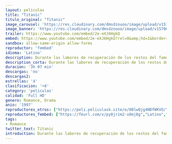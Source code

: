 ```yaml
---
layout: peliculas
title: "Titanic"
titulo_original: "Titanic"
image_carousel: 'https://res.cloudinary.com/dmsdzouoo/image/upload/v1570672378/titanic-min_q7lr2e.jpg'
image_banner: 'https://res.cloudinary.com/dmsdzouoo/image/upload/v1570672380/5429b59c8e78fbc4_MCDTITA_FE014_H_1_-min_mzddch.jpg'
trailer: https://www.youtube.com/embed/2e-eXJ6HgkQ
embed: https://www.youtube.com/embed/2e-eXJ6HgkQ?rel=0&amp;hd=1&border=0&wmode=opaque&enablejsapi=1&modestbranding=1&controls=1&showinfo=1
sandbox: allow-same-origin allow-forms
reproductor: 'fembed'
idioma: 'Latino'
description: Durante las labores de recuperación de los restos del famoso trasatlántico Titanic, una anciana norteamericana se pone en contacto con la expedición para acudir a una plataforma flotante instalada en el Mar del Norte y asistir in situ a la recuperación de sus recuerdos. A través de su memoria reviviremos los acontecimientos que marcaron el siniestro más famoso del siglo XX, el hundimiento del trasatlántico más lujoso del mundo, la máquina más sofisticada de su tiempo, considerada «insumergible», que sucumbió a las heladas aguas del Atlántico en abril de 1912, llevándose consigo la vida de 1.500 personas, más de la mitad del pasaje. En los recueros de la anciana hay cabida para algo más que la tragedia, la historia de amor que vivió con un joven pasajero de tercera clase, un pintor aficionado que había ganado su pasaje al ganar a las cartas en una taberna de Southampton.
description_corta: Durante las labores de recuperación de los restos del famoso trasatlántico Titanic, una anciana norteamericana se pone en contacto con la expedición para acudir a una plataforma flotante instalada en el Mar del Norte y asistir in situ a la recuperación de sus
duracion: '3h 07 min'
descargas: 'no'
descargas2:
estrellas: '4'
clasificacion: '+8'
category: 'peliculas'
calidad: 'Full HD'
genero: Romance, Drama
anio: '1997'
reproductores_otros: ["https://peli.peliculask.site/e/O8lwQjg4NDfWKVO/","Latino","https://gdriveplayer.me/embed2.php?link=bcn%252FB3ZM1sB8HavMT1FLHAN%252Bp2c3r%252ByI%252FSDm8UG7QrAF8AC%252FT4MORqNHufHZPZ%252B9yRLyvg%252BfAgjBSMyUwxRioJ6Ud%252BXSwSOI6VKAeJwqajlWyzhtz8nHEPZ79KUJNJ0m%252BfV%252FqedKWqwpIAxeGfbG7MSnfdWzlA5TslwEkd7USxMFZMnoLjtRYGZZ%252BRcpcgeXUbwYGrdExsIRGkigJ7Ko3O","Latino","https://mstream.space/zec2nitb8g1g","Latino"]
reproductores_fembed: ["https://feurl.com/v/py0jrim2-x8mj8g","Latino","https://feurl.com/v/1lo6zpdklv5","Latino","https://animekao.xyz/v/e27yph-0wg72dy8","Latino","https://jplayer.club/v/n-e18i2-dr40n38","Latino"]
tags:
- Romance
twitter_text: Titanic
introduction: Durante las labores de recuperación de los restos del famoso trasatlántico Titanic, una anciana norteamericana se pone en contacto con la expedición para acudir a una plataforma flotante instalada en el Mar del Norte y asistir in situ a la recuperación de sus
---
```



 







